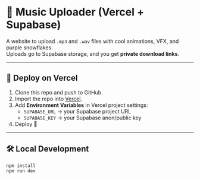 # 🎵 Music Uploader (Vercel + Supabase)

A website to upload `.mp3` and `.wav` files with cool animations, VFX, and purple snowflakes.  
Uploads go to Supabase storage, and you get **private download links**.

---

## 🚀 Deploy on Vercel

1. Clone this repo and push to GitHub.
2. Import the repo into [Vercel](https://vercel.com).
3. Add **Environment Variables** in Vercel project settings:
   - `SUPABASE_URL` → your Supabase project URL
   - `SUPABASE_KEY` → your Supabase anon/public key
4. Deploy 🎉

---

## 🛠 Local Development
```bash
npm install
npm run dev
